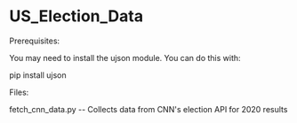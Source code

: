 # US_Election_Data

Prerequisites:

You may need to install the ujson module. You can do this with:

pip install ujson


Files:

fetch_cnn_data.py -- Collects data from CNN's election API for 2020 results

